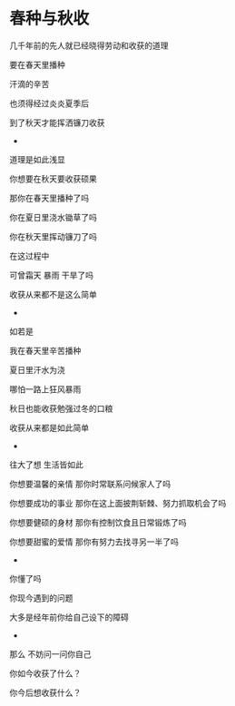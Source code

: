 # 春种与秋收

几千年前的先人就已经晓得劳动和收获的道理

要在春天里播种

汗滴的辛苦

也须得经过炎炎夏季后

到了秋天才能挥洒镰刀收获


- 
道理是如此浅显

你想要在秋天要收获硕果

那你在春天里播种了吗

你在夏日里浇水锄草了吗

你在秋天里挥动镰刀了吗

在这过程中

可曾霜天 暴雨 干旱了吗

收获从来都不是这么简单


- 
如若是

我在春天里辛苦播种

夏日里汗水为浇

哪怕一路上狂风暴雨

秋日也能收获勉强过冬的口粮

收获从来都是如此简单


- 
往大了想 生活皆如此

你想要温馨的亲情 那你时常联系问候家人了吗

你想要成功的事业 那你在这上面披荆斩棘、努力抓取机会了吗

你想要健硕的身材 那你有控制饮食且日常锻炼了吗

你想要甜蜜的爱情 那你有努力去找寻另一半了吗


- 
你懂了吗

你现今遇到的问题

大多是经年前你给自己设下的障碍


- 
那么 不妨问一问你自己

你如今收获了什么？

你今后想收获什么？

